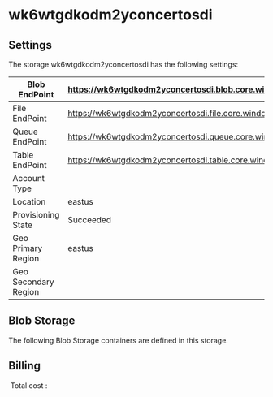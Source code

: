 # wk6wtgdkodm2yconcertosdi

## Settings
The storage wk6wtgdkodm2yconcertosdi has the following settings:

| Blob EndPoint | https://wk6wtgdkodm2yconcertosdi.blob.core.windows.net/  |
| --- | --- |
| File EndPoint | https://wk6wtgdkodm2yconcertosdi.file.core.windows.net/  |
| Queue EndPoint | https://wk6wtgdkodm2yconcertosdi.queue.core.windows.net/  |
| Table EndPoint | https://wk6wtgdkodm2yconcertosdi.table.core.windows.net/  |
| Account Type |   |
| Location | eastus  |
| Provisioning State | Succeeded  |
| Geo Primary Region | eastus  |
| Geo Secondary Region |   |

## Blob Storage
The following Blob Storage containers are defined in this storage. 

## Billing
 Total cost : 
